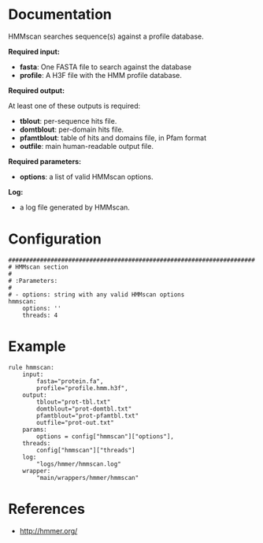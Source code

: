# Documentation

HMMscan searches sequence(s) against a profile database.

**Required input:**

- **fasta**: One FASTA file to search against the database
- **profile**: A H3F file with the HMM profile database.

**Required output:**

At least one of these outputs is required:
- **tblout**: per-sequence hits file.
- **domtblout**: per-domain hits file.
- **pfamtblout**: table of hits and domains file, in Pfam format
- **outfile**: main human-readable output file.

**Required parameters:**

- **options**: a list of valid HMMscan options.

**Log:**

- a log file generated by HMMscan.

# Configuration

	######################################################################
	# HMMscan section
	#
	# :Parameters:
	#
	# - options: string with any valid HMMscan options
	hmmscan:
		options: ''
		threads: 4

# Example

	rule hmmscan:
		input:
		    fasta="protein.fa",
			profile="profile.hmm.h3f",
		output:
			tblout="prot-tbl.txt"
			domtblout="prot-domtbl.txt"
			pfamtblout="prot-pfamtbl.txt"
			outfile="prot-out.txt"
		params:
			options = config["hmmscan"]["options"],
		threads:
			config["hmmscan"]["threads"]
		log:
			"logs/hmmer/hmmscan.log"
		wrapper:
			"main/wrappers/hmmer/hmmscan"

# References

- http://hmmer.org/

